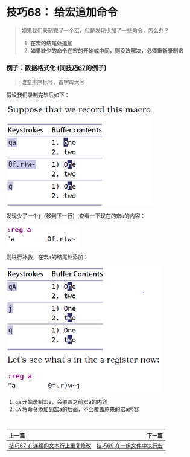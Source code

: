 # 技巧68： 给宏追加命令
> 如果我们录制完了一个宏，但是发现少加了一些命令，怎么办？
> 1. **在宏的结尾处追加**
> 2. **如果缺少的命令在宏的开始或中间，则没法解决，必须重新录制宏**


### 例子：数据格式化 (同[技巧67](tip67.md)的例子)
> 改变排序标号，首字母大写

假设我们录制完毕后如下：

![tip68_1](../../images/tip68_1.png)  

发现少了一个`j`（移到下一行）,查看一下现在的宏a的内容：

![tip68_2](../../images/tip68_2.png)  

则进行补救，在宏a的结尾处添加：

![tip68_3](../../images/tip68_3.png)  

1. `qa` 开始录制宏a，会覆盖之前宏a的内容
2. `qA` 将命令添加到宏a的后面，不会覆盖原来的宏a内容

<br>  

|上一篇|下一篇|
|:---|---:|
|[技巧67 在连续的文本行上重复修改](tip67.md)|[技巧69 在一组文件中执行宏](tip69.md)|
